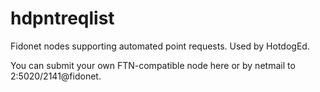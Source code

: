 # hdpntreqlist
Fidonet nodes supporting automated point requests. Used by HotdogEd.

You can submit your own FTN-compatible node here or by netmail to 2:5020/2141@fidonet.
